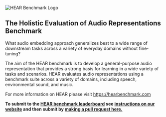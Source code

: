 ![HEAR Benchmark Logo](https://hearbenchmark.com/assets/img/hear-benchmark-background-logo.png)

## The Holistic Evaluation of Audio Representations Benchmark

What audio embedding approach generalizes best to a wide range of downstream tasks across a variety of everyday domains without fine-tuning?

The aim of the HEAR benchmark is to develop a general-purpose audio representation that provides a strong basis for learning in a wide variety of tasks and scenarios. HEAR evaluates audio representations using a benchmark suite across a variety of domains, including speech, environmental sound, and music.

For more information on HEAR please visit https://hearbenchmark.com

**To submit to the [HEAR benchmark leaderboard](https://hearbenchmark.com/hear-leaderboard.html) see [instructions on our website](https://hearbenchmark.com/hear-submit.html) and then submit by [making a pull request here.](https://github.com/hearbenchmark/hear-benchmark)**
